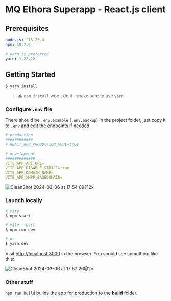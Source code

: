 # MQ Ethora Superapp - React.js client

## Prerequisites

```yaml
node.js: ^18.20.4
npm: 10.7.0

# yarn is preferred
yarn: 1.22.22
```

## Getting Started

```bash
$ yarn install
```

> ⚠️ `npm install` won't do it - make sure to use `yarn`

### Configure `.env` file

There should be `.env.example` (`.env.backup`) in the project folder, just copy it to `.env` and edit the endpoints if needed.

```yaml
# production
############
# REACT_APP_PRODUCTION_MODE=true

# development
#############
VITE_APP_API_URL=
VITE_APP_DISABLE_STRICT=true
VITE_APP_DOMAIN_NAME=
VITE_APP_XMPP_BASEDOMAIN=
```

![CleanShot 2024-03-06 at 17 54 09@2x](https://github.com/dappros/ethora/assets/328787/ac8e9c07-1e00-4937-9c73-f11785f2d6d9)

### Launch locally

```bash
# vite
$ npm start

# vite --host
$ npm run dev

# or
$ yarn dev
```

Visit [http://localhost:3000](http://localhost:3000) in the browser. You should see something like this:

![CleanShot 2024-03-06 at 17 57 26@2x](https://github.com/dappros/ethora/assets/328787/c345f3f6-4f66-4547-8ad7-dc573f6190b1)

### Other stuff

`npm run build` builds the app for production to the **build** folder.

